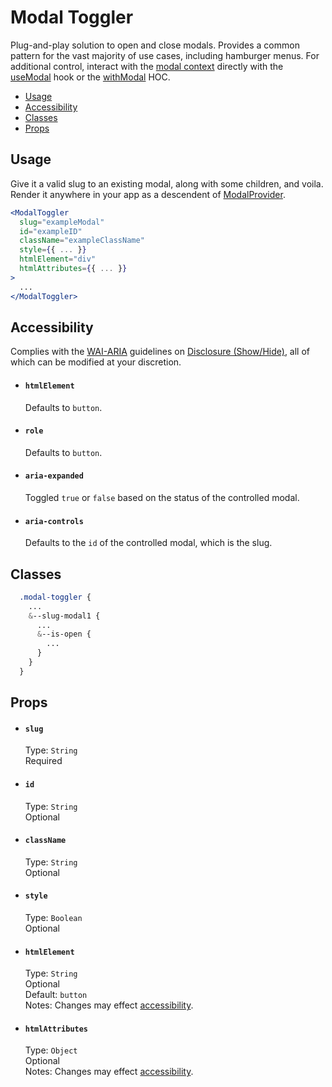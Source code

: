 # Modal Toggler

Plug-and-play solution to open and close modals. Provides a common pattern for the vast majority of use cases, including hamburger menus. For additional control, interact with the [modal context](../ModalProvider/README.md#provided-context) directly with the [useModal](../useModal/README.md) hook or the [withModal](../withModal/README.md) HOC.

- [Usage](#usage)
- [Accessibility](#accessibility)
- [Classes](#classes)
- [Props](#props)

## Usage

Give it a valid slug to an existing modal, along with some children, and voila. Render it anywhere in your app as a descendent of [ModalProvider](../ModalProvider/README.md).

```jsx
<ModalToggler
  slug="exampleModal"
  id="exampleID"
  className="exampleClassName"
  style={{ ... }}
  htmlElement="div"
  htmlAttributes={{ ... }}
>
  ...
</ModalToggler>
```

## Accessibility

Complies with the [WAI-ARIA](https://www.w3.org/WAI/intro/aria) guidelines on [Disclosure (Show/Hide)](https://www.w3.org/TR/wai-aria-practices/#disclosure), all of which can be modified at your discretion.

- #### `htmlElement`
  Defaults to `button`.

- #### `role`
  Defaults to `button`.

- #### `aria-expanded`
  Toggled `true` or `false` based on the status of the controlled modal.

- #### `aria-controls`
  Defaults to the `id` of the controlled modal, which is the slug.

## Classes

```scss
  .modal-toggler {
    ...
    &--slug-modal1 {
      ...
      &--is-open {
        ...
      }
    }
  }
```

## Props

- #### `slug`
  Type: `String`\
  Required

- #### `id`
  Type: `String`\
  Optional

- #### `className`
  Type: `String`\
  Optional

- #### `style`
  Type: `Boolean`\
  Optional

- #### `htmlElement`
  Type: `String`\
  Optional\
  Default: `button`\
  Notes: Changes may effect [accessibility](#accessibility).

- #### `htmlAttributes`
  Type: `Object`\
  Optional\
  Notes: Changes may effect [accessibility](#accessibility).
